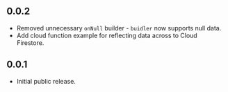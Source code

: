 ## 0.0.2

* Removed unnecessary `onNull` builder - `buidler` now supports null data.
* Add cloud function example for reflecting data across to Cloud Firestore.

## 0.0.1

* Initial public release.
